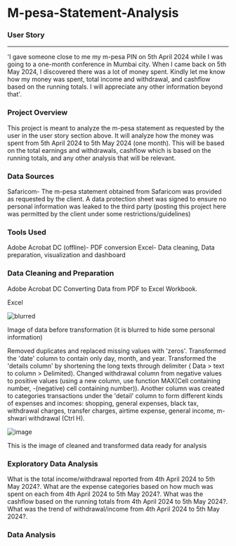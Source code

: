 # M-pesa-Statement-Analysis
### User Story
---
 'I gave someone close to me my m-pesa PIN on 5th April 2024 while I was going to a one-month conference in Mumbai city. When I came back on 5th May 2024, I discovered there was a lot of money spent. Kindly let me know how my money was spent, total income and withdrawal, and cashflow based on the running totals. I will appreciate any other information beyond that'. 

### Project Overview

 This project is meant to analyze the m-pesa statement as requested by the user in the user story section above. It will analyze how the money was spent from 5th April 2024 to 5th May 2024 (one month). This will be based on the total earnings and withdrawals, cashflow which is based on the running totals, and any other analysis that will be relevant.

### Data Sources
Safaricom- The m-pesa statement obtained from Safaricom was provided as requested by the client. A data protection sheet was signed to ensure no personal information was leaked to the third party (posting this project here was permitted by the client under some restrictions/guidelines)

### Tools Used
Adobe Acrobat DC (offline)- PDF conversion
Excel- Data cleaning, Data preparation, visualization and dashboard

### Data Cleaning and Preparation
Adobe Acrobat DC 
Converting Data from PDF to Excel Workbook.

Excel

![blurred](https://github.com/Clifford254KE/M-pesa-Statement-Analysis/assets/140185917/25eebfd3-8b3e-4460-b742-3374a3231818)

Image of data before transformation (it is blurred to hide some personal information)

Removed duplicates and replaced missing values with 'zeros'.
Transformed the 'date' column to contain only day, month, and year.
Transformed the 'details column' by shortening the long texts through delimiter ( Data > text to column > Delimited).
Changed withdrawal column from negative values to positive values (using a new column, use function MAX(Cell containing number, -(negative) cell containing number)).
Another column was created to categories transactions under the 'detail' column to form different kinds of expenses and incomes: shopping, general expenses, black tax, withdrawal charges, transfer charges, airtime expense, general income, m-shwari withdrawal (Ctrl H).

![image](https://github.com/Clifford254KE/M-pesa-Statement-Analysis/assets/140185917/c1f919ff-84b0-4c64-9b56-5061ff7a5b06)


This is the image of cleaned and transformed data ready for analysis

### Exploratory Data Analysis

What is the total income/withdrawal reported from 4th April 2024 to 5th May 2024?.
What are the expense categories based on how much was spent on each from 4th April 2024 to 5th May 2024?.
What was the cashflow based on the running totals from 4th April 2024 to 5th May 2024?.
What was the trend of withdrawal/income from 4th April 2024 to 5th May 2024?.

### Data Analysis


